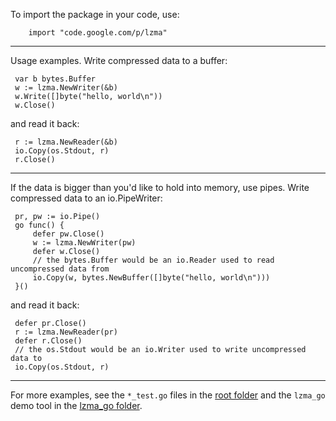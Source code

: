 To import the package in your code, use:
```
    import "code.google.com/p/lzma"
```


---

Usage examples. Write compressed data to a buffer:
```
 var b bytes.Buffer
 w := lzma.NewWriter(&b)
 w.Write([]byte("hello, world\n"))
 w.Close()
```
and read it back:
```
 r := lzma.NewReader(&b)
 io.Copy(os.Stdout, r)
 r.Close()
```


---

If the data is bigger than you'd like to hold into memory, use pipes. Write
compressed data to an io.PipeWriter:
```
 pr, pw := io.Pipe()
 go func() {
     defer pw.Close()
     w := lzma.NewWriter(pw)
     defer w.Close()
     // the bytes.Buffer would be an io.Reader used to read uncompressed data from
     io.Copy(w, bytes.NewBuffer([]byte("hello, world\n")))
 }()
```
and read it back:
```
 defer pr.Close()
 r := lzma.NewReader(pr)
 defer r.Close()
 // the os.Stdout would be an io.Writer used to write uncompressed data to
 io.Copy(os.Stdout, r)
```


---

For more examples, see the `*_test.go` files in the <a href='http://code.google.com/p/lzma/source/browse'>root folder</a> and the `lzma_go` demo tool in the <a href='http://code.google.com/p/lzma/source/browse/lzma_go'>lzma_go folder</a>.